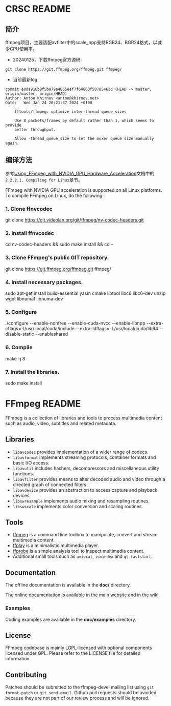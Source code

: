 
CRSC README
=============

## 简介
ffmpeg项目，主要适配avfilter中的scale_npp支持RGB24、BGR24格式，以减少CPU使用率。

* 20240125，下载ffmpeg官方源码:
```
git clone https://git.ffmpeg.org/ffmpeg.git ffmpeg/
```
* 当前最新log:  
```  
commit e0da916b8f5b079a4865eef7f64863f50785463d (HEAD -> master, origin/master, origin/HEAD)
Author: Anton Khirnov <anton@khirnov.net>
Date:   Wed Jan 24 20:21:37 2024 +0100

    fftools/ffmpeg: optimize inter-thread queue sizes
    
    Use 8 packets/frames by default rather than 1, which seems to provide
    better throughput.
    
    Allow -thread_queue_size to set the muxer queue size manually again.
```

## 编译方法
参考[Using_FFmpeg_with_NVIDIA_GPU_Hardware_Acceleration](doc/Using_FFmpeg_with_NVIDIA_GPU_Hardware_Acceleration.pdf)文档中的`2.2.2.1. Compiling for Linux`章节。

FFmpeg with NVIDIA GPU acceleration is supported on all Linux platforms.
To compile FFmpeg on Linux, do the following:

### 1. Clone ffnvcodec
git clone https://git.videolan.org/git/ffmpeg/nv-codec-headers.git

### 2. Install ffnvcodec
cd nv-codec-headers && sudo make install && cd –
### 3. Clone FFmpeg's public GIT repository.
git clone https://git.ffmpeg.org/ffmpeg.git ffmpeg/
### 4. Install necessary packages.
sudo apt-get install build-essential yasm cmake libtool libc6 libc6-dev unzip wget
libnuma1 libnuma-dev
### 5. Configure
./configure --enable-nonfree --enable-cuda-nvcc --enable-libnpp --extra-cflags=-I/usr/
local/cuda/include --extra-ldflags=-L/usr/local/cuda/lib64 --disable-static --enableshared
### 6. Compile
make -j 8
### 7. Install the libraries.
sudo make install


FFmpeg README
=============

FFmpeg is a collection of libraries and tools to process multimedia content
such as audio, video, subtitles and related metadata.

## Libraries

* `libavcodec` provides implementation of a wider range of codecs.
* `libavformat` implements streaming protocols, container formats and basic I/O access.
* `libavutil` includes hashers, decompressors and miscellaneous utility functions.
* `libavfilter` provides means to alter decoded audio and video through a directed graph of connected filters.
* `libavdevice` provides an abstraction to access capture and playback devices.
* `libswresample` implements audio mixing and resampling routines.
* `libswscale` implements color conversion and scaling routines.

## Tools

* [ffmpeg](https://ffmpeg.org/ffmpeg.html) is a command line toolbox to
  manipulate, convert and stream multimedia content.
* [ffplay](https://ffmpeg.org/ffplay.html) is a minimalistic multimedia player.
* [ffprobe](https://ffmpeg.org/ffprobe.html) is a simple analysis tool to inspect
  multimedia content.
* Additional small tools such as `aviocat`, `ismindex` and `qt-faststart`.

## Documentation

The offline documentation is available in the **doc/** directory.

The online documentation is available in the main [website](https://ffmpeg.org)
and in the [wiki](https://trac.ffmpeg.org).

### Examples

Coding examples are available in the **doc/examples** directory.

## License

FFmpeg codebase is mainly LGPL-licensed with optional components licensed under
GPL. Please refer to the LICENSE file for detailed information.

## Contributing

Patches should be submitted to the ffmpeg-devel mailing list using
`git format-patch` or `git send-email`. Github pull requests should be
avoided because they are not part of our review process and will be ignored.
